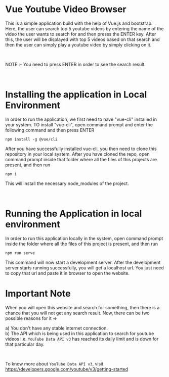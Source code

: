 # Vue Youtube Video Browser 


This is a simple application build with the help of Vue.js and bootstrap. Here, the user can search top 5 youtube videos by entering the name
of the video the user wants to search for and then presss the ENTER key. After this, the user will be displayed with top 5 videos based on that search and then the user can simply play a youtube video by simply clicking on it.

<br />

NOTE :- You need to press ENTER in order to see the search result.

<br />

# Installing the application in Local Environment


In order to run the application, we first need to have "vue-cli" installed in your system. TO install "vue-cli", open command prompt and enter the following command and then press ENTER

```
npm install -g @vue/cli
```

After you have successfully installed vue-cli, you then need to clone this repository in your local system. After you have cloned the repo, open command prompt inside that folder where all the files of this projects are present, and then run

```
npm i
```

This will install the necessary node_modules of the project.

<br />

# Running the Application in local environment


In order to run this application locally in the system, open command prompt inside the folder where all the files of this project is present, and then run

```
npm run serve
```

This command will now start a development server. After the development server starts running successfully, you will get a localhost url. You just need to copy that url and paste it in browser to open the website.

# Important Note

When you will open this website and search for something, then there is a chance that you will not get any search result. Now, there can be two possible reasons for it =>


a) You don't have any stable internet connection. <br />
b) The API which is being used in this application to search for youtube videos i.e. `YouTube Data API v3` has reached its daily limit and is down for that particular day. 

<br />

To know more about `YouTube Data API v3`, visit https://developers.google.com/youtube/v3/getting-started





